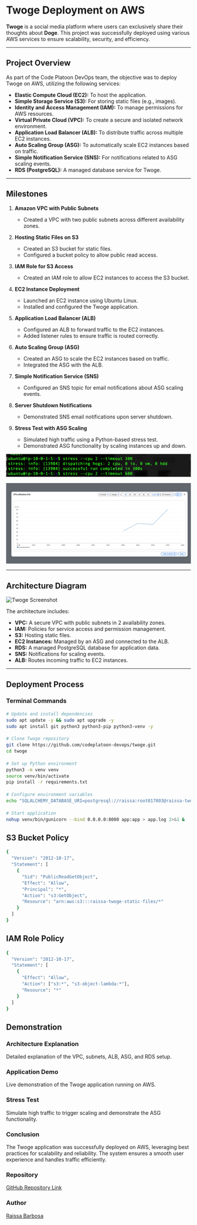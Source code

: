 # Twoge Deployment on AWS

**Twoge** is a social media platform where users can exclusively share their thoughts about **Doge**. This project was successfully deployed using various AWS services to ensure scalability, security, and efficiency.

---

## Project Overview

As part of the Code Platoon DevOps team, the objective was to deploy Twoge on AWS, utilizing the following services:

- **Elastic Compute Cloud (EC2):** To host the application.
- **Simple Storage Service (S3):** For storing static files (e.g., images).
- **Identity and Access Management (IAM):** To manage permissions for AWS resources.
- **Virtual Private Cloud (VPC):** To create a secure and isolated network environment.
- **Application Load Balancer (ALB):** To distribute traffic across multiple EC2 instances.
- **Auto Scaling Group (ASG):** To automatically scale EC2 instances based on traffic.
- **Simple Notification Service (SNS):** For notifications related to ASG scaling events.
- **RDS (PostgreSQL):** A managed database service for Twoge.

---

## Milestones

1. **Amazon VPC with Public Subnets**
   - Created a VPC with two public subnets across different availability zones.

2. **Hosting Static Files on S3**
   - Created an S3 bucket for static files.
   - Configured a bucket policy to allow public read access.

3. **IAM Role for S3 Access**
   - Created an IAM role to allow EC2 instances to access the S3 bucket.

4. **EC2 Instance Deployment**
   - Launched an EC2 instance using Ubuntu Linux.
   - Installed and configured the Twoge application.

5. **Application Load Balancer (ALB)**
   - Configured an ALB to forward traffic to the EC2 instances.
   - Added listener rules to ensure traffic is routed correctly.

6. **Auto Scaling Group (ASG)**
   - Created an ASG to scale the EC2 instances based on traffic.
   - Integrated the ASG with the ALB.

7. **Simple Notification Service (SNS)**
   - Configured an SNS topic for email notifications about ASG scaling events.

8. **Server Shutdown Notifications**
   - Demonstrated SNS email notifications upon server shutdown.

9. **Stress Test with ASG Scaling**
   - Simulated high traffic using a Python-based stress test.
   - Demonstrated ASG functionality by scaling instances up and down.


![Terminal Screenshot](images/terminal.png)



![CPU Utilization Screenshot](images/CPU.png)



---

## Architecture Diagram

![Twoge Screenshot](images/Screenshot%202024-12-26%20at%207.54.28%E2%80%AFPM.png)


The architecture includes:

- **VPC:** A secure VPC with public subnets in 2 availability zones.
- **IAM:** Policies for service access and permission management.
- **S3:** Hosting static files.
- **EC2 Instances:** Managed by an ASG and connected to the ALB.
- **RDS:** A managed PostgreSQL database for application data.
- **SNS:** Notifications for scaling events.
- **ALB:** Routes incoming traffic to EC2 instances.

---

## Deployment Process

### Terminal Commands

```bash
# Update and install dependencies
sudo apt update -y && sudo apt upgrade -y
sudo apt install git python3 python3-pip python3-venv -y

# Clone Twoge repository
git clone https://github.com/codeplatoon-devops/twoge.git
cd twoge

# Set up Python environment
python3 -m venv venv
source venv/bin/activate
pip install -r requirements.txt

# Configure environment variables
echo "SQLALCHEMY_DATABASE_URI=postgresql://raissa:root017803@raissa-twoge-database.cvyw6igek2bp.us-east-1.rds.amazonaws.com:5432/twoge" >> .env

# Start application
nohup venv/bin/gunicorn --bind 0.0.0.0:8080 app:app > app.log 2>&1 &
```



## S3 Bucket Policy


```bash
{
  "Version": "2012-10-17",
  "Statement": [
    {
      "Sid": "PublicReadGetObject",
      "Effect": "Allow",
      "Principal": "*",
      "Action": "s3:GetObject",
      "Resource": "arn:aws:s3:::raissa-twoge-static-files/*"
    }
  ]
}
```

## IAM Role Policy

```bash
{
  "Version": "2012-10-17",
  "Statement": [
    {
      "Effect": "Allow",
      "Action": ["s3:*", "s3-object-lambda:*"],
      "Resource": "*"
    }
  ]
}

```

## Demonstration

### Architecture Explanation
Detailed explanation of the VPC, subnets, ALB, ASG, and RDS setup.
### Application Demo
Live demonstration of the Twoge application running on AWS.
### Stress Test
Simulate high traffic to trigger scaling and demonstrate the ASG functionality.


### Conclusion

The Twoge application was successfully deployed on AWS, leveraging best practices for scalability and reliability. The system ensures a smooth user experience and handles traffic efficiently.

### Repository

[GitHub Repository Link](https://github.com/codeplatoon-devops/twoge)

### Author

[Raissa Barbosa](https://github.com/raissaglaucie)






